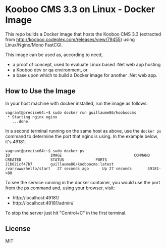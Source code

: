 Kooboo CMS 3.3 on Linux - Docker Image
==================

This repo builds a Docker image that hosts the Kooboo CMS 3.3 (extracted from http://kooboo.codeplex.com/releases/view/79455) using Linux/Nginx/Mono FastCGI.

This image can be used as, according to need, 

 - a proof of concept, used to evaluate Linux based .Net web app hosting 
 - a Kooboo dev or qa environment, or 
 - a base upon which to build a Docker image for another .Net web app.

How to Use the Image
-----------------

In your host machine with docker installed, run the image as follows:

    vagrant@precise64:~$ sudo docker run guillaume86/kooboocms
     * Starting nginx nginx
       ...done.

In a second terminal running on the same host as above, use the `docker ps` command to determine the port that nginx is using.  In the example below, it's 49181.

    vagrant@precise64:~$ sudo docker ps
    ID                  IMAGE                                COMMAND                CREATED             STATUS              PORTS
    21b021cf47b7        guillaume86/kooboocms:latest         /var/www/hello/start   27 seconds ago      Up 27 seconds       49181->80

To see the service running in the docker container, you would use the port from the ps command and, using your browser, visit:

 - http://localhost:49181/
 - http://localhost:49181/admin/
 
To stop the server just hit "Control+C" in the first terminal.

License
-----

MIT
 

